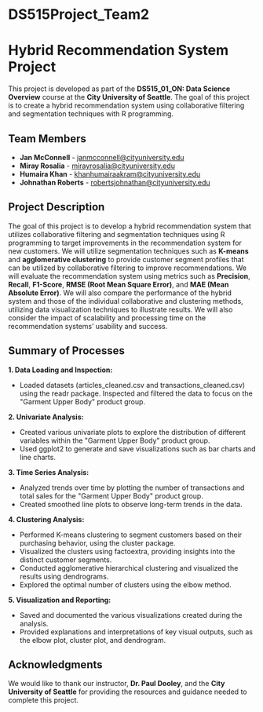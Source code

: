 # **DS515Project_Team2**
# **Hybrid Recommendation System Project**

This project is developed as part of the **DS515_01_ON: Data Science Overview** course at the **City University of Seattle**. The goal of this project is to create a hybrid recommendation system using collaborative filtering and segmentation techniques with R programming.

## **Team Members**

- **Jan McConnell** - [janmcconnell@cityuniversity.edu](mailto:janmcconnell@cityuniversity.edu)
- **Miray Rosalia** - [mirayrosalia@cityuniversity.edu](mailto:mirayrosalia@cityuniversity.edu)
- **Humaira Khan** - [khanhumairaakram@cityuniversity.edu](mailto:khanhumairaakram@cityuniversity.edu)
- **Johnathan Roberts** - [robertsjohnathan@cityuniversity.edu](mailto:robertsjohnathan@cityuniversity.edu)

## **Project Description**

The goal of this project is to develop a hybrid recommendation system that utilizes collaborative filtering and segmentation techniques using R programming to target improvements in the recommendation system for new customers. We will utilize segmentation techniques such as **K-means** and **agglomerative clustering** to provide customer segment profiles that can be utilized by collaborative filtering to improve recommendations. We will evaluate the recommendation system using metrics such as **Precision**, **Recall**, **F1-Score**, **RMSE (Root Mean Square Error)**, and **MAE (Mean Absolute Error)**. We will also compare the performance of the hybrid system and those of the individual collaborative and clustering methods, utilizing data visualization techniques to illustrate results. We will also consider the impact of scalability and processing time on the recommendation systems’ usability and success.

## **Summary of Processes**

**1. Data Loading and Inspection:**
- Loaded datasets (articles_cleaned.csv and transactions_cleaned.csv) using the readr package.
 Inspected and filtered the data to focus on the "Garment Upper Body" product group.

**2. Univariate Analysis:**
- Created various univariate plots to explore the distribution of different variables within the "Garment Upper Body" product group.
- Used ggplot2 to generate and save visualizations such as bar charts and line charts.

**3. Time Series Analysis:**
- Analyzed trends over time by plotting the number of transactions and total sales for the "Garment Upper Body" product group.
- Created smoothed line plots to observe long-term trends in the data.

**4. Clustering Analysis:**
- Performed K-means clustering to segment customers based on their purchasing behavior, using the cluster package.
- Visualized the clusters using factoextra, providing insights into the distinct customer segments.
- Conducted agglomerative hierarchical clustering and visualized the results using dendrograms.
- Explored the optimal number of clusters using the elbow method.

**5. Visualization and Reporting:**
- Saved and documented the various visualizations created during the analysis.
- Provided explanations and interpretations of key visual outputs, such as the elbow plot, cluster plot, and dendrogram.

## **Acknowledgments**

We would like to thank our instructor, **Dr. Paul Dooley**, and the **City University of Seattle** for providing the resources and guidance needed to complete this project.
